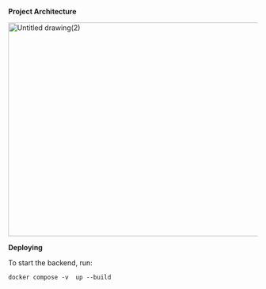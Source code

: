 **Project Architecture**


<img width="956" height="432" alt="Untitled drawing(2)" src="https://github.com/user-attachments/assets/0fe52dcb-eb8c-4655-ab77-47f20db87222" />

**Deploying**

To start the backend, run:

`docker compose -v  up --build`


